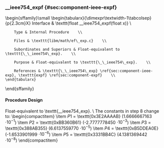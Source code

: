### \_\_ieee754\_expf {#sec:component-ieee-expf}

\begin{sffamily}\small
	\begin{tabularx}{\dimexpr\textwidth-1\tabcolsep}{p{2.3cm}X}
		Interface       & \texttt{float \_\_ieee754\_expf(float x)} \\ 
		
		Type & Internal Procedure    \\ 
		
		Files & \texttt{libm/math/ef\_exp.c}    \\ 
		
		Subordinates and Superiors & Float-equivalent to \texttt{\_\_ieee754\_exp}.    \\ 
		
		Purpose & Float-equivalent to \texttt{\_\_ieee754\_exp}.    \\ 
		
		References & \texttt{\_\_ieee754\_exp} \ref{sec:component-ieee-exp}, \texttt{expf} \ref{sec:component-expf}    \\ 
	\end{tabularx}
\end{sffamily}

#### Procedure Design

Float-equivalent to \texttt{\_\_ieee754\_exp}. \\
The constants in step 8 change to:
\begin{compactitem}
	\item $P1$ = \texttt{0x3E2AAAAB} (1.6666667163 $\cdot 10^{-1}$)
	\item $P2$ = \texttt{0xBB360B61} (-2.7777778450 $\cdot 10^{-3}$)
	\item $P3$ = \texttt{0x388AB355} (6.6137559770 $\cdot 10^{-5}$)
	\item $P4$ = \texttt{0xB5DDEA0E} (-1.6533901999 $\cdot 10^{-6}$)
	\item $P5$ = \texttt{0x3331BB4C} (4.1381369442 $\cdot 10^{-8}$)
\end{compactitem}
